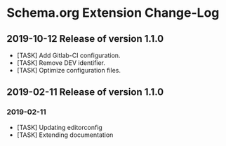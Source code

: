 # Schema.org Extension Change-Log

## 2019-10-12  Release of version 1.1.0

*	[TASK] Add Gitlab-CI configuration.
*	[TASK] Remove DEV identifier.
*	[TASK] Optimize configuration files.



## 2019-02-11  Release of version 1.1.0

### 2019-02-11

*	[TASK] Updating editorconfig
*	[TASK] Extending documentation
